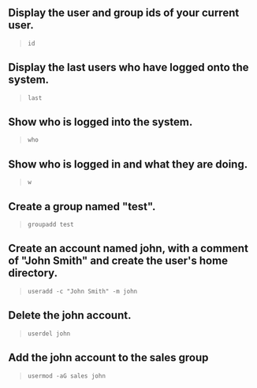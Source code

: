 ## Display the user and group ids of your current user.
> ```
> id
> ```

## Display the last users who have logged onto the system.
> ```
> last
> ```

## Show who is logged into the system.
> ```
> who
> ```

## Show who is logged in and what they are doing.
> ```
> w
> ```

## Create a group named "test".
> ```
> groupadd test
> ```

## Create an account named john, with a comment of "John Smith" and create the user's home directory.
> ```
> useradd -c "John Smith" -m john
> ```

## Delete the john account.
> ```
> userdel john
> ```

## Add the john account to the sales group
> ```
> usermod -aG sales john
> ```

